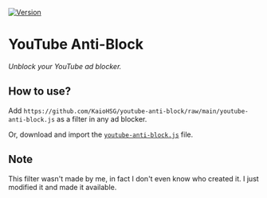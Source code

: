 [![Version](https://img.shields.io/badge/version-1-green)](https://github.com/KaioHSG/youtube-anti-block/raw/main/youtube-anti-block.js)

# YouTube Anti-Block

*Unblock your YouTube ad blocker.*

## How to use?

Add `https://github.com/KaioHSG/youtube-anti-block/raw/main/youtube-anti-block.js` as a filter in any ad blocker.

Or, download and import the [`youtube-anti-block.js`](https://github.com/KaioHSG/youtube-anti-block/blob/main/youtube-anti-block.js) file.

## Note

This filter wasn't made by me, in fact I don't even know who created it. I just modified it and made it available.
